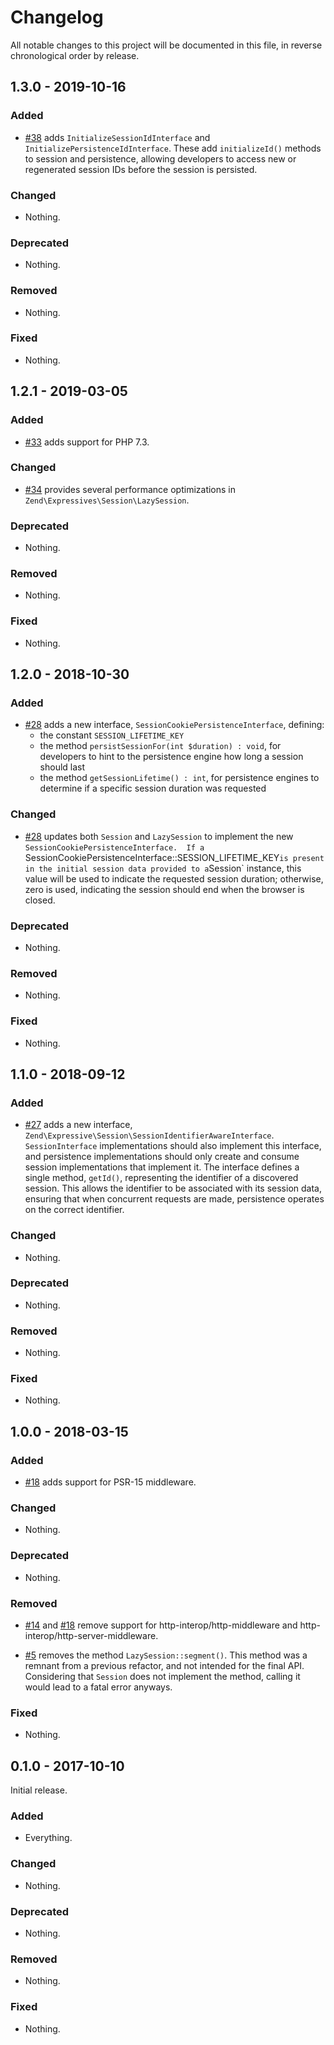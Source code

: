 # Changelog

All notable changes to this project will be documented in this file, in reverse chronological order by release.

## 1.3.0 - 2019-10-16

### Added

- [#38](https://github.com/zendframework/zend-expressive-session/pull/38) adds `InitializeSessionIdInterface` and `InitializePersistenceIdInterface`. These add `initializeId()` methods to session and persistence, allowing developers to access new or regenerated session IDs before the session is persisted.

### Changed

- Nothing.

### Deprecated

- Nothing.

### Removed

- Nothing.

### Fixed

- Nothing.

## 1.2.1 - 2019-03-05

### Added

- [#33](https://github.com/zendframework/zend-expressive-session/pull/33) adds support for PHP 7.3.

### Changed

- [#34](https://github.com/zendframework/zend-expressive-session/pull/34) provides several performance optimizations in `Zend\Expressives\Session\LazySession`.

### Deprecated

- Nothing.

### Removed

- Nothing.

### Fixed

- Nothing.

## 1.2.0 - 2018-10-30

### Added

- [#28](https://github.com/zendframework/zend-expressive-session/pull/28) adds a new interface, `SessionCookiePersistenceInterface`, defining:
  - the constant `SESSION_LIFETIME_KEY`
  - the method `persistSessionFor(int $duration) : void`, for developers to hint
    to the persistence engine how long a session should last
  - the method `getSessionLifetime() : int`, for persistence engines to
    determine if a specific session duration was requested

### Changed

- [#28](https://github.com/zendframework/zend-expressive-session/pull/28) updates both `Session` and `LazySession` to implement the new
  `SessionCookiePersistenceInterface.  If a `SessionCookiePersistenceInterface::SESSION_LIFETIME_KEY`
  is present in the initial session data provided to a `Session` instance, this
  value will be used to indicate the requested session duration; otherwise, zero
  is used, indicating the session should end when the browser is closed.

### Deprecated

- Nothing.

### Removed

- Nothing.

### Fixed

- Nothing.

## 1.1.0 - 2018-09-12

### Added

- [#27](https://github.com/zendframework/zend-expressive-session/pull/27) adds a new interface, `Zend\Expressive\Session\SessionIdentifierAwareInterface`.
  `SessionInterface` implementations should also implement this interface, and
  persistence implementations should only create and consume session
  implementations that implement it. The interface defines a single method,
  `getId()`, representing the identifier of a discovered session. This allows
  the identifier to be associated with its session data, ensuring that when
  concurrent requests are made, persistence operates on the correct identifier.

### Changed

- Nothing.

### Deprecated

- Nothing.

### Removed

- Nothing.

### Fixed

- Nothing.

## 1.0.0 - 2018-03-15

### Added

- [#18](https://github.com/zendframework/zend-expressive-session/pull/18) adds
  support for PSR-15 middleware.

### Changed

- Nothing.

### Deprecated

- Nothing.

### Removed

- [#14](https://github.com/zendframework/zend-expressive-session/pull/14) and
  [#18](https://github.com/zendframework/zend-expressive-session/pull/18) remove
  support for http-interop/http-middleware and http-interop/http-server-middleware.

- [#5](https://github.com/zendframework/zend-expressive-session/pull/5) removes
  the method `LazySession::segment()`. This method was a remnant from a previous
  refactor, and not intended for the final API. Considering that `Session` does
  not implement the method, calling it would lead to a fatal error anyways.

### Fixed

- Nothing.

## 0.1.0 - 2017-10-10

Initial release.

### Added

- Everything.

### Changed

- Nothing.

### Deprecated

- Nothing.

### Removed

- Nothing.

### Fixed

- Nothing.
